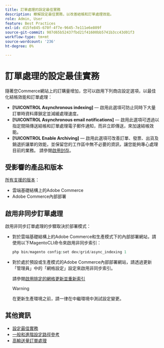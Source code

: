 ```yaml
---
title: 訂單處理的設定最佳實務
description: 瞭解設定最佳實務，以改善結帳和訂單處理效能。
role: Admin, User
feature: Best Practices
exl-id: d15fe845-670f-4f7e-9645-7e111e6e809f
source-git-commit: 987d65b52437fbd21f41600bb5741b3cc43d01f3
workflow-type: tm+mt
source-wordcount: '236'
ht-degree: 0%

---
```


# 訂單處理的設定最佳實務

隨著您Commerce網站上的訂購量增加，您可以啟用下列商店設定選項，以最佳化結帳效能和訂單處理：

- **[!UICONTROL Asynchronous indexing]** — 啟用此選項可防止同時下大量訂單時資料庫鎖定並減緩處理速度。
- **[!UICONTROL Asynchronous email notifications]** — 啟用此選項可透過以指定間隔傳送結帳和訂單處理電子郵件通知，而非立即傳送，來加速結帳效能。
- **[!UICONTROL Enable Archiving]** — 啟用此選項可改善訂單、發票、出貨及銷退折讓單的效能，並保留您的工作區中無不必要的資訊，讓您能夠專心處理目前的業務。 請參閱[啟用封存](https://experienceleague.adobe.com/en/docs/commerce-admin/stores-sales/order-management/orders/order-archive)。

## 受影響的產品和版本

[所有支援的版本](../../../release/versions.md)：

- 雲端基礎結構上的Adobe Commerce
- Adobe Commerce內部部署

## 啟用非同步訂單處理

啟用非同步訂單處理的步驟取決於部署模式：

- 對於雲端基礎結構上的Adobe Commerce和生產模式下的內部部署網站，請使用以下MagentoCLI命令來啟用非同步索引：

  ```php
  php bin/magento config:set dev/grid/async_indexing 1
  ```

- 對於處於預設或生產模式的Adobe Commerce內部部署網站，請透過更新「管理員」中的「網格設定」設定來啟用非同步索引。

  請參閱[啟用排定的網格更新並重新索引](https://experienceleague.adobe.com/docs/commerce-admin/stores-sales/order-management/orders/order-scheduled-operations.html#enable-scheduled-grid-updates-and-reindexing)

  >[!WARNING]
  >
  >在更新生產環境之前，請一律在中繼環境中測試設定變更。

## 其他資訊

- [設定最佳實務](../../../performance/configuration.md)
- [一般和進階設定路徑參考](../../../configuration/reference/config-reference-general.md)
- [高輸送量訂單處理](../../../performance/high-throughput-order-processing.md)
